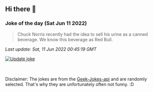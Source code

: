 ## Hi there 👋

### Joke of the day (Sat Jun 11 2022)
<!-- joke -->
>Chuck Norris recently had the idea to sell his urine as a canned beverage. We know this beverage as Red Bull.
<!-- /joke -->

*Last update: Sat, 11 Jun 2022 00:45:19 GMT*

[![Update joke](https://github.com/nclskfm/nclskfm/actions/workflows/joke.yml/badge.svg)](https://github.com/nclskfm/nclskfm/actions/workflows/joke.yml)

<br><br>
Disclaimer: The jokes are from the [Geek-Jokes-api](https://github.com/sameerkumar18/geek-joke-api) and are randomly selected. That's why they are unfortunately often not funny. :D

